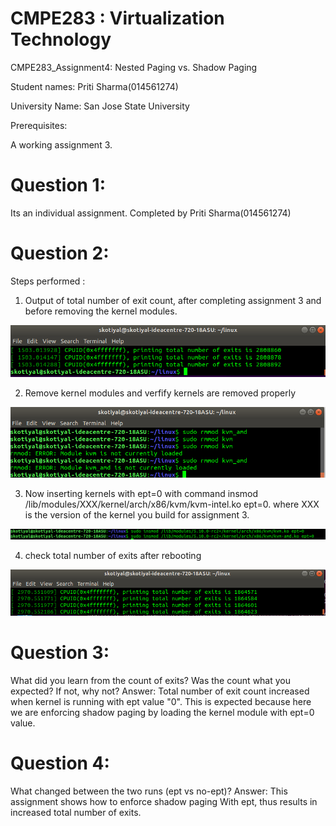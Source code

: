 #  CMPE283 : Virtualization Technology
   
   CMPE283_Assignment4: Nested Paging vs. Shadow Paging
   
   Student names: Priti Sharma(014561274)
   
   University Name: San Jose State University
   
   
   Prerequisites:
   
   A working assignment 3.
  
# Question 1: 
   Its an individual assignment. Completed by Priti Sharma(014561274)
   
# Question 2:
  Steps performed :
  
  1. Output of total number of exit count, after completing assignment 3 and before removing the kernel modules.
  
  ![image 1](./pics/out1.png?raw=true )
  
  2. Remove kernel modules and verfify kernels are removed properly 
  
  ![image 1](./pics/out2.png?raw=true )
  
  
  3. Now inserting kernels with ept=0 with command insmod /lib/modules/XXX/kernel/arch/x86/kvm/kvm-intel.ko ept=0. 
     where XXX is the version of the kernel you build for assignment 3.
     
 ![image 1](./pics/out3.png?raw=true )
  
  4. check total number of exits after rebooting
  
  ![image 1](./pics/out4.png?raw=true )
  
  
# Question 3: 
  What did you learn from the count of exits? Was the count what you expected? If not, why not? 
  Answer: Total number of exit count increased when kernel is running with ept value "0". 
  This is expected because here we are enforcing shadow paging by loading the kernel module with ept=0 value.

# Question 4:
  What changed between the two runs (ept vs no-ept)?
  Answer: This assignment shows how to enforce shadow paging With ept, thus results in increased total number of exits.

